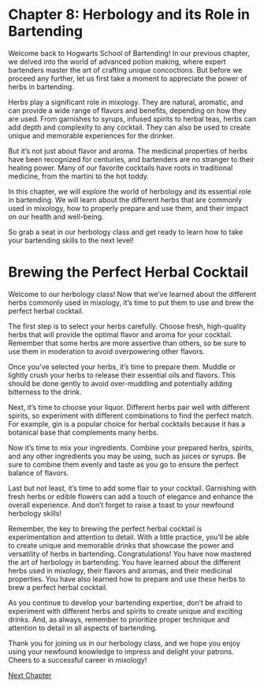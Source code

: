 # Chapter 8: Herbology and its Role in Bartending

Welcome back to Hogwarts School of Bartending! In our previous chapter, we delved into the world of advanced potion making, where expert bartenders master the art of crafting unique concoctions. But before we proceed any further, let us first take a moment to appreciate the power of herbs in bartending.

Herbs play a significant role in mixology. They are natural, aromatic, and can provide a wide range of flavors and benefits, depending on how they are used. From garnishes to syrups, infused spirits to herbal teas, herbs can add depth and complexity to any cocktail. They can also be used to create unique and memorable experiences for the drinker.

But it’s not just about flavor and aroma. The medicinal properties of herbs have been recognized for centuries, and bartenders are no stranger to their healing power. Many of our favorite cocktails have roots in traditional medicine, from the martini to the hot toddy.

In this chapter, we will explore the world of herbology and its essential role in bartending. We will learn about the different herbs that are commonly used in mixology, how to properly prepare and use them, and their impact on our health and well-being.

So grab a seat in our herbology class and get ready to learn how to take your bartending skills to the next level!
# Brewing the Perfect Herbal Cocktail

Welcome to our herbology class! Now that we’ve learned about the different herbs commonly used in mixology, it’s time to put them to use and brew the perfect herbal cocktail.

The first step is to select your herbs carefully. Choose fresh, high-quality herbs that will provide the optimal flavor and aroma for your cocktail. Remember that some herbs are more assertive than others, so be sure to use them in moderation to avoid overpowering other flavors.

Once you’ve selected your herbs, it’s time to prepare them. Muddle or lightly crush your herbs to release their essential oils and flavors. This should be done gently to avoid over-muddling and potentially adding bitterness to the drink.

Next, it’s time to choose your liquor. Different herbs pair well with different spirits, so experiment with different combinations to find the perfect match. For example, gin is a popular choice for herbal cocktails because it has a botanical base that complements many herbs.

Now it’s time to mix your ingredients. Combine your prepared herbs, spirits, and any other ingredients you may be using, such as juices or syrups. Be sure to combine them evenly and taste as you go to ensure the perfect balance of flavors.

Last but not least, it’s time to add some flair to your cocktail. Garnishing with fresh herbs or edible flowers can add a touch of elegance and enhance the overall experience. And don’t forget to raise a toast to your newfound herbology skills!

Remember, the key to brewing the perfect herbal cocktail is experimentation and attention to detail. With a little practice, you’ll be able to create unique and memorable drinks that showcase the power and versatility of herbs in bartending.
Congratulations! You have now mastered the art of herbology in bartending. You have learned about the different herbs used in mixology, their flavors and aromas, and their medicinal properties. You have also learned how to prepare and use these herbs to brew a perfect herbal cocktail.

As you continue to develop your bartending expertise, don’t be afraid to experiment with different herbs and spirits to create unique and exciting drinks. And, as always, remember to prioritize proper technique and attention to detail in all aspects of bartending.

Thank you for joining us in our herbology class, and we hope you enjoy using your newfound knowledge to impress and delight your patrons. Cheers to a successful career in mixology!


[Next Chapter](09_Chapter09.md)